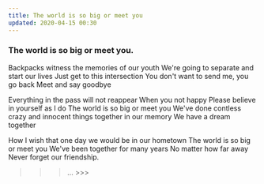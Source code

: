 ```yaml
---
title: The world is so big or meet you
updated: 2020-04-15 00:30
---
```


### The world is so big or meet you.

Backpacks witness the memories of our youth
We're going to separate and start our lives
Just get to this intersection
You don't want to send me, you go back
Meet and say goodbye

Everything in the pass will not reappear
When you not happy 
Please believe in yourself as I do 
The world is so big or meet you 
We've done contless crazy and innocent things together in our memory 
We have a dream together

How I wish that one day we would be in our hometown
The world is so big or meet you 
We've been together for many years
No matter how far away
Never forget our friendship.

>>> ... >>>
